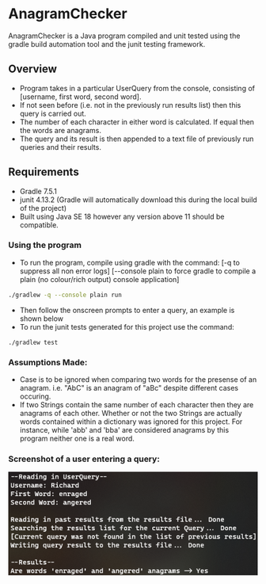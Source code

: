 # AnagramChecker

AnagramChecker is a Java program compiled and unit tested using the gradle build automation tool and the junit testing framework. 

## Overview
- Program takes in a particular UserQuery from the console, consisting of [username, first word, second word].
- If not seen before (i.e. not in the previously run results list) then this query is carried out.
- The number of each character in either word is calculated. If equal then the words are anagrams.
- The query and its result is then appended to a text file of previously run queries and their results.

## Requirements
- Gradle 7.5.1
- junit 4.13.2 (Gradle will automatically download this during the local build of the project)
- Built using Java SE 18 however any version above 11 should be compatible.

### Using the program
- To run the program, compile using gradle with the command:
[-q to suppress all non error logs]
[--console plain to force gradle to compile a plain (no colour/rich output) console application]
```sh
./gradlew -q --console plain run
```
- Then follow the onscreen prompts to enter a query, an example is shown below
- To run the junit tests generated for this project use the command:
```
./gradlew test
```
### Assumptions Made:
- Case is to be ignored when comparing two words for the presense of an anagram. 
i.e. "AbC" is an anagram of "aBc" despite different cases occuring.
- If two Strings contain the same number of each character then they are anagrams of each other. Whether or not the two Strings are actually words contained within a dictionary was ignored for this project. For instance, while 'abb' and 'bba' are considered anagrams by this program neither one is a real word.

### Screenshot of a user entering a query:
![Screenshot of a user entering a query and the programs result](exampleUserEnteringAQuery.png)
